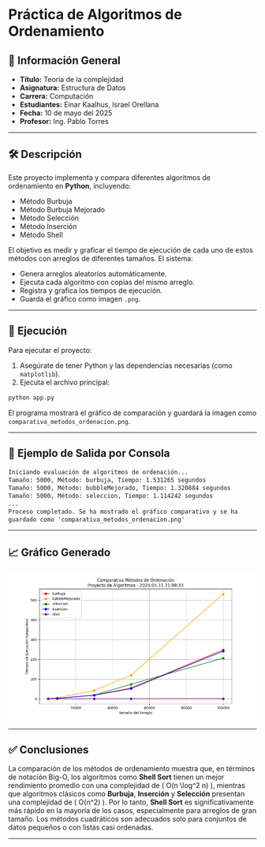 # Práctica de Algoritmos de Ordenamiento

## 📌 Información General

- **Título:** Teoria de la complejidad
- **Asignatura:** Estructura de Datos  
- **Carrera:** Computación  
- **Estudiantes:** Einar Kaalhus, Israel Orellana 
- **Fecha:** 10 de mayo del 2025  
- **Profesor:** Ing. Pablo Torres  

---

## 🛠️ Descripción

Este proyecto implementa y compara diferentes algoritmos de ordenamiento en **Python**, incluyendo:

- Método Burbuja  
- Método Burbuja Mejorado  
- Método Selección  
- Método Inserción  
- Método Shell  

El objetivo es medir y graficar el tiempo de ejecución de cada uno de estos métodos con arreglos de diferentes tamaños. El sistema:

- Genera arreglos aleatorios automáticamente.  
- Ejecuta cada algoritmo con copias del mismo arreglo.  
- Registra y grafica los tiempos de ejecución.  
- Guarda el gráfico como imagen `.png`.  

---

## 🚀 Ejecución

Para ejecutar el proyecto:

1. Asegúrate de tener Python y las dependencias necesarias (como `matplotlib`).
2. Ejecuta el archivo principal:

```bash
python app.py
```

El programa mostrará el gráfico de comparación y guardará la imagen como `comparativa_metodos_ordenacion.png`.

---

## 🧪 Ejemplo de Salida por Consola

```plaintext
Iniciando evaluación de algoritmos de ordenación...
Tamaño: 5000, Método: burbuja, Tiempo: 1.531265 segundos
Tamaño: 5000, Método: bubbleMejorado, Tiempo: 1.320884 segundos
Tamaño: 5000, Método: seleccion, Tiempo: 1.114242 segundos
...
Proceso completado. Se ha mostrado el gráfico comparativo y se ha guardado como 'comparativa_metodos_ordenacion.png'
```

---

## 📈 Gráfico Generado

![Comparativa de Métodos de Ordenación](comparativa_metodos_ordenacion.png)

---

## ✅ Conclusiones

La comparación de los métodos de ordenamiento muestra que, en términos de notación Big-O, los algoritmos como **Shell Sort** tienen un mejor rendimiento promedio con una complejidad de \( O(n \log^2 n) \), mientras que algoritmos clásicos como **Burbuja**, **Inserción** y **Selección** presentan una complejidad de \( O(n^2) \). Por lo tanto, **Shell Sort** es significativamente más rápido en la mayoría de los casos, especialmente para arreglos de gran tamaño. Los métodos cuadráticos son adecuados solo para conjuntos de datos pequeños o con listas casi ordenadas.

---
